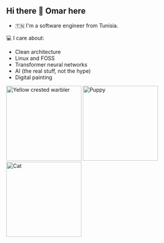 ## Hi there 👋 Omar here

- 🇹🇳 I'm a software engineer from Tunisia.

💻 I care about:
- Clean architecture  
- Linux and FOSS  
- Transformer neural networks  
- AI (the real stuff, not the hype)
- Digital painting

<p float="left">
  <img src="https://github.com/user-attachments/assets/a4c6e75a-c899-4b74-9f05-f03b49b669f2" alt="Yellow crested warbler" width="200"/>
  <img src="https://github.com/user-attachments/assets/9f2c7da1-04c9-4ce2-b198-08b3ae13ec85" alt="Puppy" width="200"/>
  <img src="https://github.com/user-attachments/assets/af5a6797-e08f-40a9-a875-3e39b8ccc53f" alt="Cat" width="200"/>
</p>

<!--
**3omarQ/3omarQ** is a ✨ _special_ ✨ repository because its `README.md` (this file) appears on your GitHub profile.

Here are some ideas to get you started:

- 🔭 I’m currently working on ...
- 🌱 I’m currently learning ...
- 👯 I’m looking to collaborate on ...
- 🤔 I’m looking for help with ...
- 💬 Ask me about ...
- 📫 How to reach me: ...
- 😄 Pronouns: ...
- ⚡ Fun fact: ...
-->
